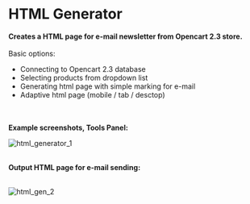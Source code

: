 # HTML Generator
<b>Creates a HTML page for e-mail newsletter from Opencart 2.3 store.</b>
<br><br>
Basic options:
<ul>
<li>Connecting to Opencart 2.3 database</li>
<li>Selecting products from dropdown list</li>
<li>Generating html page with simple marking for e-mail</li>
<li>Adaptive html page (mobile / tab / desctop)</li>
</ul>
<br><br>
<b>Example screenshots, Tools Panel:</b>

![html_generator_1](https://user-images.githubusercontent.com/13946156/37344684-ba5e2c4a-26d3-11e8-9db2-d502b4357171.png)

<br><b>Output HTML page for e-mail sending:</b><br><br>

![html_gen_2](https://user-images.githubusercontent.com/13946156/37344689-bd55ad1a-26d3-11e8-9aae-0718e1d73ba3.png)

